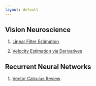 ```yaml
---
layout: default
---
```


## Vision Neuroscience

1. [Linear Filter Estimation](https://jacobfulano.github.io/files/linear-filters.md)

2. [Velocity Estimation via Derivatives](/files/velocity-estimation.md)

## Recurrent Neural Networks

1. [Vector Calculus Review](/files/vector-calculus.md)
